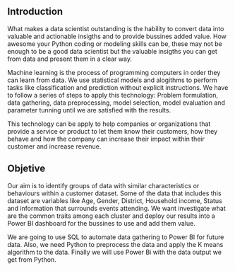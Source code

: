 ## Introduction

What makes a data scientist outstanding is the hability to convert data into valuable and actionable insigths and to provide bussines  added value. How awesome your Python coding or modeling skills can be, these may not be enough to be a good data scientist but the valuable insigths you can get from data and present them in a clear way.

Machine learning is the process of programming computers in order they can learn from data. We use statistical models and alogithms to perform tasks like classification and prediction without explicit instructions. We have to follow a series of steps to apply this technology: Problem formulation, data gathering, data preprocessing, model selection, model evaluation and parameter tunning until we are satisfied with the results.

This technology can be apply to help companies or organizations that provide a service or product to let them know their customers, how they behave and how the company can increase their impact within their customer and increase revenue. 

## Objetive

Our aim is to identify groups of data with similar characteristics or behaviours within a customer dataset. Some of the data that includes this dataset are variables like Age, Gender, District, Household income, Status and information that surrounds events attending. We want investigate what are the common traits among each cluster and deploy our results into a Power BI dashboard for the bussines to use and add them value.

We are going to use SQL to automate data gathering to Power BI for future data. Also, we need Python to preprocess the data and apply the K means algorithm to the data. Finally we will use Power Bi with the data output we get from Python.
